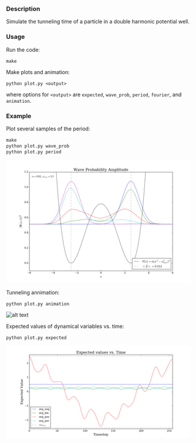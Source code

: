### Description 

Simulate the tunneling time of a particle in a double harmonic potential well.

### Usage

Run the code:
	
	make

Make plots and animation:
	
	python plot.py <output>

where options for `<output>` are `expected`, `wave_prob`, `period`, `fourier`, and `animation`.

### Example

Plot several samples of the period:

	make
	python plot.py wave_prob
	python plot.py period

![alt text](/plots/period_sample.png)

Tunneling annimation:

	python plot.py animation

![alt text](/plots/wave_evolution.gif)

Expected values of dynamical variables vs. time:

	python plot.py expected

![alt text](/plots/expected.png)